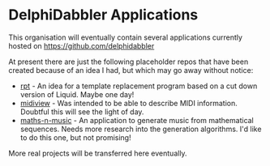 # DelphiDabbler Applications

This organisation will eventually contain several applications currently hosted on https://github.com/delphidabbler

At present there are just the following placeholder repos that have been created because of an idea I had, but which may go away without notice:

* [rpt](https://github.com/ddabapps/rpt) - An idea for a template replacement program based on a cut down version of Liquid. Maybe one day!
* [midiview](https://github.com/ddabapps/midiview) - Was intended to be able to describe MIDI information. Doubtful this will see the light of day.
* [maths-n-music](https://github.com/ddabapps/maths-n-music) - An application to generate music from mathematical sequences. Needs more research into the generation algorithms. I'd like to do this one, but not promising!

More real projects will be transferred here eventually.

